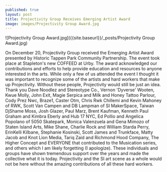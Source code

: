 ```yaml
---
published: true
layout: post
title: Projectivity Group Receives Emerging Artist Award
image: images/Projectivity Group Award.jpg
---
```

![Projectivity Group Award.jpg]({{site.baseurl}}/_posts/Projectivity Group Award.jpg)

On December 20, Projectivity Group received the Emerging Artist Award presented by Historic Tappen Park Community Partnership. The event took place at Stapleton's new COFFEED at Urby. The award acknowledged our contributions and efforts to help provide education and resources to anyone interested in the arts. While only a few of us attended the event I thought it was important to recognize some of the artists and hard workers that make up Projectivity. Without these people, Projectivity would still be just an idea. Thank you Dave Noodlez and Stereotype Co., Vernon 'Dyverse' Wooten, Kwue Molly, John Exit, Magie Serpica and Milk and Honey Tattoo Parlour, Cody Prez Nwc, Braze1, Caster Otm, Chris Rwk Chillemi and Kevin Mahoney of RWK, Scott Van Campen and DB Lampman of SI MakerSpace, Taiwan DjShame Moss, Josh Glazer, Paul Marz, Brent Kaufman, Kenneth Paul Graham and Kimbra Eberly and Hub 17 NYC, Ed Pollio and Angelica Popolano of 5050 Skatepark, Monica Valenzuela and Gena Mimozo of Staten Island Arts, Mike Shane, Charlie Rock and William Starda Perry, ErinKelli Kilbane, Stephanie Kosinski, Scott James and Trunkface, Matty Jacob and Knot Lion Media, Tariq Zaid and Richmond Hood Company, The Higher Concept and EVERYONE that contributed to the Musication series, and others which I am likely forgetting (I apologize). These individuals and groups have shown tremendous support over the years and made the collective what it is today. Projectivity and the SI art scene as a whole would not be here without the amazing contributions of all these hard workers.
